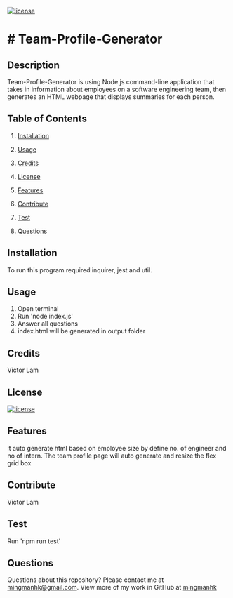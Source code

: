 [![license](https://img.shields.io/badge/license-MIT-blue)](https://shields.io)
# # Team-Profile-Generator
## Description
Team-Profile-Generator is using Node.js command-line application that takes in information about employees on a software engineering team, then generates an HTML webpage that displays summaries for each person. 
## Table of Contents
1. [Installation](#installation)

2. [Usage](#usage)

3. [Credits](#credits)

4. [License](#license)

5. [Features](#features)

6. [Contribute](#contribute)

7. [Test](#test)

8. [Questions](#questions)

## Installation
To run this program required inquirer, jest and util.
## Usage
   1. Open terminal
   2. Run 'node index.js'
   3. Answer all questions
   4. index.html will be generated in output folder
## Credits
Victor Lam
## License
[![license](https://img.shields.io/badge/license-MIT-blue)](https://shields.io)
## Features
it auto generate html based on employee size by define no. of engineer and no of intern. The team profile page will auto generate and resize the flex grid box
## Contribute
Victor Lam
## Test
Run 'npm run test'
## Questions
Questions about this repository? Please contact me at [mingmanhk@gmail.com](mailto:mingmanhk@gmail.com).
View more of my work in GitHub at [mingmanhk](https://github.com/mingmanhk)